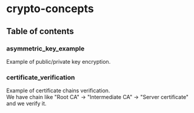 # crypto-concepts

## Table of contents

### asymmetric_key_example
Example of public/private key encryption.  

### certificate_verification
Example of certificate chains verification.  
We have chain like "Root CA" -> "Intermediate CA" -> "Server certificate"  
and we verify it.